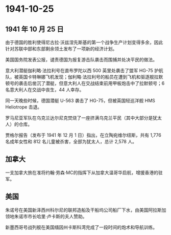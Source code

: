 # 1941-10-25

## 1941 年 10 月 25 日

由于德国的胜利使得尼古拉·沃兹涅先斯基的第一个战争生产计划变得多余，因此针对苏联中部和东部剩余领土发布了一项新的经济计划。

美国国务院发表公报，谴责德国为报复游击队袭击而围捕并处决平民的做法。

意大利潜艇伽利略·法拉利号在直布罗陀以西 500 英里处袭击了盟军 HG-75
护航队，被英国卡特琳娜飞机发现；伽利略·法拉利号的船员在遭到飞机和驱逐舰拉默顿号的袭击后凿沉了潜艇，但意大利人在交战结束前用甲板炮击中了拉默顿号；6
名意大利人在交战中丧生，44 人幸存。

同一天晚些时候，德国潜艇 U-563 袭击了 HG-75，但被英国轻巡洋舰 HMS
Heliotrope 击退。

罗马尼亚军队在乌克兰达尔尼克焚烧了一座挤满乌克兰平民（其中大部分是犹太人）的仓库。

贾格尔报告（发布于 1941 年 12 月 1 日）指出，在立陶宛维尔纽斯，共有
1,776 名成年女性和 812 名儿童被杀害，全部为犹太人，总计 2,578 人。

## 加拿大

一支加拿大旅在准将约翰·劳森·MC的指挥下从加拿大温哥华启航，增援香港的驻军。

## 美国

朱诺号在美国新泽西州科尔尼的联邦造船及干船坞公司船厂下水，由美国阿拉斯加领地朱诺市市长哈里·卢卡斯的夫人赞助。

新墨西哥号战列舰在美国缅因州卡斯科湾完成了一段时间的炮术和导航训练。

